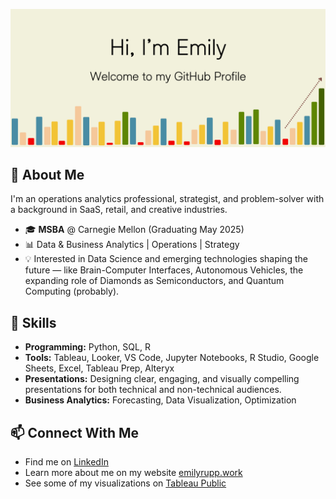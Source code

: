 <!--
**3milyR/3milyR** is a ✨ _special_ ✨ repository because its `README.md` (this file) appears on your GitHub profile.

Here are some ideas to get you started:

- 🔭 I’m currently working on ...
- 🌱 I’m currently learning ...
- 👯 I’m looking to collaborate on ...
- 🤔 I’m looking for help with ...
- 💬 Ask me about ...
- 📫 How to reach me: ...
- 😄 Pronouns: ...
- ⚡ Fun fact: ...
-->
![Emily Rupp Banner](https://raw.githubusercontent.com/3milyR/3milyR/main/github_banner3.png)

## 🚀 About Me  

I'm an operations analytics professional, strategist, and problem-solver with a background in SaaS, retail, and creative industries.   

- 🎓 **MSBA** @ Carnegie Mellon (Graduating May 2025)  
- 📊 Data & Business Analytics | Operations | Strategy  
- 💡 Interested in Data Science and emerging technologies shaping the future — like Brain-Computer Interfaces, Autonomous Vehicles, the expanding role of Diamonds as Semiconductors, and Quantum Computing (probably). 

## 🔧 Skills  
- **Programming:** Python, SQL, R  
- **Tools:** Tableau, Looker, VS Code, Jupyter Notebooks, R Studio, Google Sheets, Excel, Tableau Prep, Alteryx  
- **Presentations:** Designing clear, engaging, and visually compelling presentations for both technical and non-technical audiences.  
- **Business Analytics:** Forecasting, Data Visualization, Optimization  

## 📫 Connect With Me  
- Find me on [LinkedIn](https://linkedin.com/in/emilyrupp)  
- Learn more about me on my website [emilyrupp.work](https://emilyrupp.work)  
- See some of my visualizations on [Tableau Public](https://public.tableau.com/app/profile/3milyr/vizzes)  
